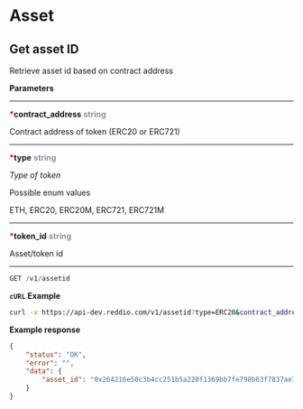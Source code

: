 # Asset

## Get asset ID

Retrieve asset id based on contract address

**Parameters**

---

<strong style='color:red'>*</strong>**contract_address** <strong style='color:#8792a2'>string</strong>

Contract address of token (ERC20 or ERC721)

---

<strong style='color:red'>*</strong>**type** <strong style='color:#8792a2'>string</strong>

*Type of token*

Possible enum values

ETH, ERC20, ERC20M, ERC721, ERC721M

---

<strong style='color:red'>*</strong>**token_id** <strong style='color:#8792a2'>string</strong>

Asset/token id

---


```jsx
GET /v1/assetid
```

**`cURL` Example**
```sh
curl -v https://api-dev.reddio.com/v1/assetid?type=ERC20&contract_address=0x4240e8b8c0b6e6464a13f555f6395bbfe1c4bdf1&token_id=1 -H 'content-type: application/json'
```

**Example response**
```json
{
    "status": "OK",
    "error": "",
    "data": {
        "asset_id": "0x264216e50c3b4cc251b5a220f1369bb7fe798b63f7837ae7240ad125cb00ab"
    }
}
```